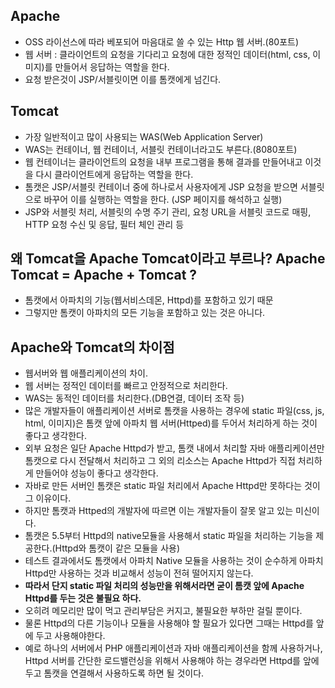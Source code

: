 ## Apache
- OSS 라이선스에 따라 베포되어 마음대로 쓸 수 있는 Http 웹 서버.(80포트)
- 웹 서버 : 클라이언트의 요청을 기다리고 요청에 대한 정적인 데이터(html, css, 이미지)를 만들어서 응답하는 역할을 한다.
- 요청 받은것이 JSP/서블릿이면 이를 톰캣에게 넘긴다.


## Tomcat
- 가장 일반적이고 많이 사용되는 WAS(Web Application Server)
- WAS는 컨테이너, 웹 컨테이너, 서블릿 컨테이너라고도 부른다.(8080포트)
- 웹 컨테이너는 클라이언트의 요청을 내부 프로그램을 통해 결과를 만들어내고 이것을 다시 클라이언트에게 응답하는 역할을 한다.
- 톰캣은 JSP/서블릿 컨테이너 중에 하나로서 사용자에게 JSP 요청을 받으면 서블릿으로 바꾸어 이를 실행하는 역할을 한다. (JSP 페이지를 해석하고 실행)
- JSP와 서블릿 처리, 서블릿의 수명 주기 관리, 요청 URL을 서블릿 코드로 매핑, HTTP 요청 수신 및 응답, 필터 체인 관리 등


## 왜 Tomcat을 Apache Tomcat이라고 부르나? Apache Tomcat = Apache + Tomcat ?
- 톰캣에서 아파치의 기능(웹서비스데몬, Httpd)를 포함하고 있기 때문
- 그렇지만 톰캣이 아파치의 모든 기능을 포함하고 있는 것은 아니다.


## Apache와 Tomcat의 차이점
- 웹서버와 웹 애플리케이션의 차이.
- 웹 서버는 정적인 데이터를 빠르고 안정적으로 처리한다.
- WAS는 동적인 데이터를 처리한다.(DB연결, 데이터 조작 등)
- 많은 개발자들이 애플리케이션 서버로 톰캣을 사용하는 경우에 static 파일(css, js, html, 이미지)은 톰캣 앞에 아파치 웹 서버(Httped)를 두어서 처리하게 하는 것이 좋다고 생각한다.
- 외부 요청은 일단 Apache Httpd가 받고, 톰캣 내에서 처리할 자바 애플리케이션만 톰캣으로 다시 전달해서 처리하고 그 외의 리소스는 Apache Httpd가 직접 처리하게 만들어야 성능이 좋다고 생각한다.
- 자바로 만든 서버인 톰캣은 static 파일 처리에서 Apache Httpd만 못하다는 것이 그 이유이다.
- 하지만 톰캣과 Httped의 개발자에 따르면 이는 개발자들이 잘못 알고 있는 미신이다.
- 톰캣은 5.5부터 Httpd의 native모듈을 사용해서 static 파일을 처리하는 기능을 제공한다.(Httpd와 톰캣이 같은 모듈을 사용)
- 테스트 결과에서도 톰캣에서 아파치 Native 모듈을 사용하는 것이 순수하게 아파치 Httpd만 사용하는 것과 비교해서 성능이 전혀 떨어지지 않는다. 
- **따라서 단지 static 파일 처리의 성능만을 위해서라면 굳이 톰캣 앞에 Apache Httpd를 두는 것은 불필요 하다.**
- 오히려 메모리만 많이 먹고 관리부담은 커지고, 불필요한 부하만 걸릴 뿐이다.
- 물론 Httpd의 다른 기능이나 모듈을 사용해야 할 필요가 있다면 그때는 Httpd를 앞에 두고 사용해야한다.
- 예로 하나의 서버에서 PHP 애플리케이션과 자바 애플리케이션을 함께 사용하거나, Httpd 서버를 간단한 로드밸런싱을 위해서 사용해야 하는 경우라면 Httpd를 앞에 두고 톰캣을 연결해서 사용하도록 하면 될 것이다.